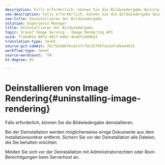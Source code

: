 ```yaml
---
description: Falls erforderlich, können Sie die Bildwiedergabe deinstallieren.
seo-description: Falls erforderlich, können Sie die Bildwiedergabe deinstallieren.
seo-title: Deinstallieren der Bildwiedergabe
solution: Experience Manager
title: Deinstallieren der Bildwiedergabe
topic: Scene7 Image Serving - Image Rendering API
uuid: ffabd01e-8653-491f-bddc-4ea6fcde0b43
translation-type: tm+mt
source-git-commit: 7bc7b3a86fbcdc57cfdc31745fae3afc06e44b15
workflow-type: tm+mt
source-wordcount: '74'
ht-degree: 0%

---
```



# Deinstallieren von Image Rendering{#uninstalling-image-rendering}

Falls erforderlich, können Sie die Bildwiedergabe deinstallieren.

Bei der Deinstallation werden möglicherweise einige Dokumente aus dem Installationsordner entfernt. Sichern Sie vor der Deinstallation alle Dateien, die Sie behalten möchten.

Melden Sie sich vor der Deinstallation mit Administratorrechten oder Root-Berechtigungen beim Serverhost an.
